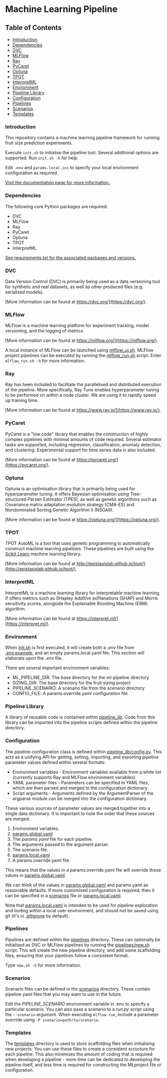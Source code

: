 # Machine Learning Pipeline

## Table of Contents  

* [Introduction](#introduction)<a name="introduction"/>
* [Dependencies](#dependencies)<a name="dependencies"/>
* [DVC](#dvc)<a name="dvc"/>
* [MLFlow](#mlflow)<a name="mlflow"/>
* [Ray](#ray)<a name="ray"/>
* [PyCaret](#pycaret)<a name="pycaret"/>
* [Optuna](#optuna)<a name="optuna"/>
* [TPOT](#tpot)<a name="tpot"/>
* [InterpretML](#interpretml)<a name="interpretml"/>
* [Environment](#environment)<a name="environment"/>
* [Pipeline Library](#pipeline-library)<a name="pipeline-library"/>
* [Configuration](#configuration)<a name="configuration"/>
* [Pipelines](#pipelines)<a name="pipelines"/>
* [Scenarios](#scenarios)<a name="scenarios"/>
* [Templates](#templates)<a name="templates"/>

### Introduction

This repository contains a machine learning pipeline framework for running fruit size prediction experiments.

Execute `init.sh` to initialise the pipeline tool. Several additional options are supported. Run `init.sh -h` for help.

Edit `.env` and `params.local.ini` to specify your local environment configuration as required.

[Visit the documentation page for more information.](https://planttech.atlassian.net/wiki/spaces/EK3/pages/9994731521/User+manual).

### Dependencies

The following core Python packages are required:

* DVC
* MLFlow
* Ray
* PyCaret
* Optuna
* TPOT
* InterpretML

[See requirements.txt for the associated packages and versions.](requirements.txt)

### DVC

Data Version Control (DVC) is primarily being used as a data versioning tool for synthetic and real datasets, as well as other produced files (e.g. serialised models).

[More information can be found at https://dvc.org/](https://dvc.org/).

### MLFlow

MLFlow is a machine learning platform for experiment tracking, model versioning, and the logging of metrics.

[More information can be found at https://mlflow.org/](https://mlflow.org/).

A local instance of MLFlow can be launched using [mlflow_ui.sh](mlflow_local/mlflow_ui.sh). MLFlow project pipelines can be executed by running the [mlflow_run.sh](mlflow_local/mlflow_run.sh) script. Enter `mlflow_run.sh -h` for more information.

### Ray

Ray has been included to facilitate the parallelised and distributed execution of the pipeline. More specifically, Ray Tune enables hyperparameter tuning to be performed on within a node cluster. We are using it to rapidly speed up training time.

[More information can be found at https://www.ray.io/](https://www.ray.io/).

### PyCaret

PyCaret is a "low code" library that enables the construction of highly complex pipelines with minimal amounts of code required. Several estimator tasks are supported, including regression, classification, anomaly detection, and clustering. Experimental support for time series data is also included.

[More information can be found at https://pycaret.org/](https://pycaret.org/).

### Optuna

Optuna is an optimisation library that is primarily being used for hyperparameter tuning. It offers Bayesian optimisation using Tree-structured Parzen Estimator (TPES), as well as genetic algorithms such as Covariance matrix adaptation evolution strategy (CMA-ES) and Nondominated Sorting Genetic Algorithm II (NSGAII).

[More information can be found at https://optuna.org/](https://optuna.org/).

### TPOT

TPOT AutoML is a tool that uses genetic programming to automatically construct machine learning pipelines. These pipelines are built using the [Scikit Learn](https://scikit-learn.org/) machine learning library. 

[More information can be found at http://epistasislab.github.io/tpot/](http://epistasislab.github.io/tpot/).

### InterpretML

InterpretML is a machine learning library for interpretable machine learning. If offers metrics such as SHapley Additive exPlanations (SHAP) and Morris sensitivity scores, alongside the Explainable Boosting Machine (EBM) algorithm.

[More information can be found at https://interpret.ml/](https://interpret.ml/).

### Environment

When [init.sh](init.sh) is first executed, it will create both a *.env* file from [.env.example](.env.example), and an empty params.local.yaml file. This section will elaborate upon the *.env* file.

There are several important environment variables:

* ML_PIPELINE_DIR: The base directory for the ml-pipeline directory
* SIZING_DIR: The base directory for the fruit sizing project
* PIPELINE_SCENARIO: A scenario file from the scenario directory
* CONFIG_FILE: A params.override.yaml configuration file

### Pipeline Library

A library of reusable code is contained within [pipeline_lib](pipeline_lib). Code from this library can be imported into the pipeline scripts defined within the pipeline directory.

### Configuration

The pipeline configuration class is defined within [pipeline_lib/config.py](pipeline_lib/config.py). This acts as a unifying API for getting, setting, importing, and exporting pipeline parameter values defined within several formats:

* Environment variables - Environment variables available from a white list (currently supports Ray and MLFlow environment variables).
* YAML parameter files - Parameters can be specified in YAML files, which are then parsed and merged to the configuration dictionary.
* Script arguments - Arguments defined by the ArgumentParser of the argparse module can be merged into the configuration dictionary.

These various sources of parameter values are merged together into a single data dictionary. It is important to note the order that these sources are merged.

1. Environment variables.
2. [params.global.yaml](params.global.yaml)
3. The *params.yaml* file for each pipeline.
4. The arguments passed to the argument parser.
5. The scenario file.
6. [params.local.yaml](params.local.yaml)
7. A params.override.yaml file.

This means that the values in a params.override.yaml file will override those values in [params.global.yaml](params.global.yaml). 

We can think of the values in [params.global.yaml](params.global.yaml) and params.yaml as reasonable defaults. If more customised configuration is required, then it can be specified in a [scenarios](scenarios) file or [params.local.yaml](params.local.yaml). 

Note that [params.local.yaml](params.local.yaml) is intended to be used for pipeline exploration and tooling within a local user environment, and should not be saved using git (it's in [.gitignore](.gitignore) by default).

### Pipelines

Pipelines are defined within the [pipelines](pipelines) directory. These can optionally be initialised as DVC or MLFlow pipelines by running the [pipelines/new.sh](pipelines/new.sh) script. This will create the new pipeline directory, and add some scaffolding files, ensuring that your pipelines follow a consistent format. 

Type `new.sh -h` for more information.

### Scenarios

Scenario files can be defined in the [scenarios](scenarios) directory. These contain pipeline yaml files that you may want to use in the future.

Edit the *PIPELINE_SCENARIO* environment variable in .env to specify a particular scenario. You can also pass a scenario to a *run.py* script using the `--scenario` argument. When executing `mlflow run`, include a parameter override using `-P scenario=path/to/scenario`. 

### Templates

The [templates](templates) directory is used to store scaffolding files when initialising new projects. You can use these files to create a consistent scructure for each pipeline. This also minimises the amount of coding that is required when developing a pipeline - more time can be dedicated to developing the pipeline itself, and less time is required for constructing the MLproject file or configuration.
